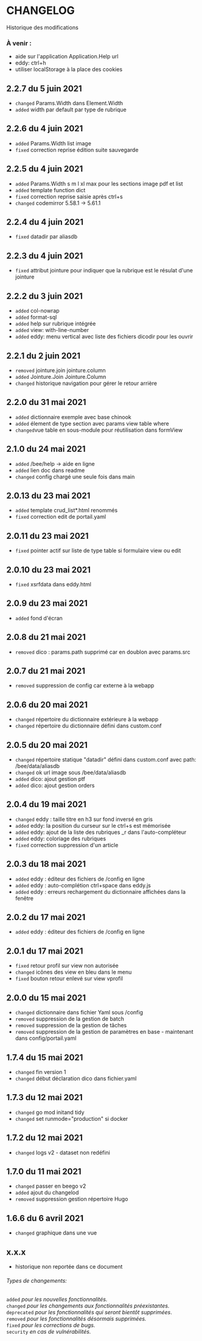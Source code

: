 # CHANGELOG

Historique des modifications

### À venir :
- aide sur l'application Application.Help url
- eddy: ctrl+h
- utiliser localStorage à la place des cookies

2.2.7 du 5 juin 2021
----------------------
- `changed` Params.Width dans Element.Width
- `added` width par default par type de rubrique

2.2.6 du 4 juin 2021
----------------------
- `added` Params.Width list image
- `fixed` correction reprise édition suite sauvegarde

2.2.5 du 4 juin 2021
----------------------
- `added` Params.Width s m l xl max pour les sections image pdf et list
- `added` template function dict
- `fixed` correction reprise saisie après ctrl+s
- `changed` codemirror 5.58.1 -> 5.61.1

2.2.4 du 4 juin 2021
----------------------
- `fixed` datadir par aliasdb

2.2.3 du 4 juin 2021
----------------------
- `fixed` attribut jointure pour indiquer que la rubrique est le résulat d'une jointure

2.2.2 du 3 juin 2021
----------------------
- `added` col-nowrap
- `added` format-sql
- `added` help sur rubrique intégrée 
- `added` view: with-line-number
- `added` eddy: menu vertical avec liste des fichiers dicodir pour les ouvrir

2.2.1 du 2 juin 2021
----------------------
- `removed` jointure.join jointure.column 
- `added` Jointure.Join Jointure.Column 
- `changed` historique navigation pour gérer le retour arrière

2.2.0 du 31 mai 2021
----------------------
- `added` dictionnaire exemple avec base chinook
- `added` élement de type section avec params view table where
- `changed`vue table en sous-module pour réutilisation dans formView

2.1.0 du 24 mai 2021
----------------------
- `added` /bee/help -> aide en ligne
- `added` lien doc dans readme
- `changed` config chargé une seule fois dans main

2.0.13 du 23 mai 2021
----------------------
- `added` template crud_list*.html renommés 
- `fixed` correction edit de portail.yaml

2.0.11 du 23 mai 2021
----------------------
- `fixed` pointer actif sur liste de type table si formulaire view ou edit

2.0.10 du 23 mai 2021
----------------------
- `fixed` xsrfdata dans eddy.html

2.0.9 du 23 mai 2021
----------------------
- `added` fond d'écran

2.0.8 du 21 mai 2021
----------------------
- `removed` dico : params.path supprimé car en doublon avec params.src

2.0.7 du 21 mai 2021
----------------------
- `removed` suppression de config car externe à la webapp

2.0.6 du 20 mai 2021
----------------------
- `changed` répertoire du dictionnaire extérieure à la webapp
- `changed` répertoire du dictionnaire défini dans custom.conf

2.0.5 du 20 mai 2021
----------------------
- `changed` répertoire statique "datadir" défini dans custom.conf avec path: /bee/data/aliasdb
- `changed` ok url image sous /bee/data/aliasdb
- `added` dico: ajout gestion ptf
- `added` dico: ajout gestion orders

2.0.4 du 19 mai 2021
----------------------
- `changed` eddy : taille titre en h3 sur fond inversé en gris
- `added` eddy: la position du curseur sur le ctrl+s est mémorisée
- `added` eddy: ajout de la liste des rubriques _r dans l'auto-compléteur
- `added` eddy: coloriage des rubriques
- `fixed` correction suppression d'un article

2.0.3 du 18 mai 2021
----------------------
- `added` eddy : éditeur des fichiers de /config en ligne
- `added` eddy : auto-complétion ctrl+space dans eddy.js
- `added` eddy : erreurs rechargement du dictionnaire affichées dans la fenêtre

2.0.2 du 17 mai 2021
----------------------
- `added` eddy : éditeur des fichiers de /config en ligne

2.0.1 du 17 mai 2021
----------------------
- `fixed` retour profil sur view non autorisée
- `changed` icônes des view en bleu  dans le menu
- `fixed` bouton retour enlevé sur view vprofil

2.0.0 du 15 mai 2021
----------------------
- `changed` dictionnaire dans fichier Yaml sous /config
- `removed` suppression de la gestion de batch
- `removed` suppression de la gestion de tâches
- `removed` suppression de la gestion de paramètres en base - maintenant dans config/portail.yaml

1.7.4 du 15 mai 2021
----------------------
- `changed` fin version 1
- `changed` début déclaration dico dans fichier.yaml

1.7.3 du 12 mai 2021
----------------------
- `changed` go mod initand tidy
- `changed` set runmode="production" si docker

1.7.2 du 12 mai 2021
----------------------
- `changed` logs v2 - dataset non redéfini

1.7.0 du 11 mai 2021
----------------------
- `changed` passer en beego v2
- `added` ajout du changelod
- `removed` suppression gestion répertoire Hugo

1.6.6 du 6 avril 2021
----------------------
- `changed` graphique dans une vue

x.x.x 
----------------------
- historique non reportée dans ce document

###### Types de changements:
`added` *pour les nouvelles fonctionnalités.*  
`changed` *pour les changements aux fonctionnalités préexistantes.*  
`deprecated` *pour les fonctionnalités qui seront bientôt supprimées*.  
`removed` *pour les fonctionnalités désormais supprimées.*  
`fixed` *pour les corrections de bugs.*  
`security` *en cas de vulnérabilités.*  
